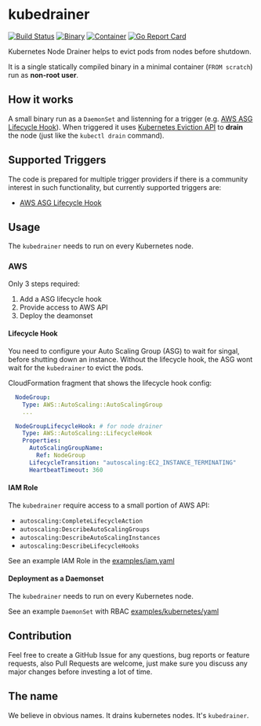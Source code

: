 # kubedrainer
[![Build Status](https://travis-ci.org/VirtusLab/kubedrainer.svg?branch=master)](https://travis-ci.org/VirtusLab/kubedrainer)
[![Binary](https://img.shields.io/badge/binary-v0.0.8-brightgreen.svg)](https://github.com/VirtusLab/kubedrainer/releases/tag/v0.0.8)
[![Container](https://img.shields.io/badge/container-v0.0.8-brightgreen.svg)](https://quay.io/VirtusLab/kubedrainer:v0.0.8)
[![Go Report Card](https://goreportcard.com/badge/github.com/VirtusLab/kubedrainer)](https://goreportcard.com/report/github.com/VirtusLab/kubedrainer)

Kubernetes Node Drainer helps to evict pods from nodes before shutdown.

It is a single statically compiled binary in a minimal container (`FROM scratch`) run as **non-root user**.

## How it works
A small binary run as a `DaemonSet` and listenning for a trigger (e.g. [AWS ASG Lifecycle Hook](https://docs.aws.amazon.com/autoscaling/ec2/userguide/AutoScalingGroupLifecycle.html)).
When triggered it uses [Kubernetes Eviction API](https://kubernetes.io/docs/tasks/administer-cluster/safely-drain-node/#the-eviction-api) to **drain** the node (just like the `kubectl drain` command).

## Supported Triggers
The code is prepared for multiple trigger providers if there is a community interest in such functionality, but currently supported triggers are:

- [AWS ASG Lifecycle Hook](https://docs.aws.amazon.com/autoscaling/ec2/userguide/AutoScalingGroupLifecycle.html)

## Usage
The `kubedrainer` needs to run on every Kubernetes node.

### AWS
Only 3 steps required:
1. Add a ASG lifecycle hook
2. Provide access to AWS API
3. Deploy the deamonset

#### Lifecycle Hook
You need to configure your Auto Scaling Group (ASG) to wait for singal, before shutting down an instance. 
Without the lifecycle hook, the ASG wont wait for the `kubedrainer` to evict the pods.

CloudFormation fragment that shows the lifecycle hook config:
```yaml
  NodeGroup:
    Type: AWS::AutoScaling::AutoScalingGroup
    ...

  NodeGroupLifecycleHook: # for node drainer
    Type: AWS::AutoScaling::LifecycleHook
    Properties:
      AutoScalingGroupName:
        Ref: NodeGroup
      LifecycleTransition: "autoscaling:EC2_INSTANCE_TERMINATING"
      HeartbeatTimeout: 360
 ```
 
#### IAM Role
The `kubedrainer` require access to a small portion of AWS API:
- `autoscaling:CompleteLifecycleAction`
- `autoscaling:DescribeAutoScalingGroups`
- `autoscaling:DescribeAutoScalingInstances`
- `autoscaling:DescribeLifecycleHooks`

See an example IAM Role in the [examples/iam.yaml](/examples/iam.yaml)

#### Deployment as a Daemonset
The `kubedrainer` needs to run on every Kubernetes node.

See an example `DaemonSet` with RBAC [examples/kubernetes/yaml](/examples/kubernetes.yaml)

## Contribution
Feel free to create a GitHub Issue for any questions, bug reports or feature requests, 
also Pull Requests are welcome, just make sure you discuss any major changes before investing a lot of time.

## The name

We believe in obvious names. It drains kubernetes nodes. It's `kubedrainer`.
